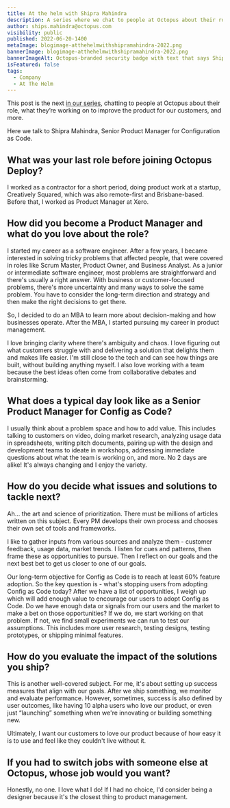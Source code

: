 ```yaml
---
title: At the helm with Shipra Mahindra
description: A series where we chat to people at Octopus about their role, what they’re working on to improve the product, and more. Hear from Shipra Mahindra, Senior Product Manager.
author: ships.mahindra@octopus.com
visibility: public
published: 2022-06-20-1400
metaImage: blogimage-atthehelmwithshipramahindra-2022.png
bannerImage: blogimage-atthehelmwithshipramahindra-2022.png
bannerImageAlt: Octopus-branded security badge with text that says Shipra Mahindra, Senior Product Manager, above the silhouette of a woman wearing glasses.
isFeatured: false
tags: 
  - Company
  - At The Helm
---
```

 
This post is the next [in our series](https://octopus.com/blog/tag/At%20The%20Helm), chatting to people at Octopus about their role, what they’re working on to improve the product for our customers, and more.

Here we talk to Shipra Mahindra, Senior Product Manager for Configuration as Code.

## What was your last role before joining Octopus Deploy?

I worked as a contractor for a short period, doing product work at a startup, Creatively Squared, which was also remote-first and Brisbane-based. Before that, I worked as Product Manager at Xero.     

## How did you become a Product Manager and what do you love about the role?

I started my career as a software engineer. After a few years, I became interested in solving tricky problems that affected people, that were covered in roles like Scrum Master, Product Owner, and Business Analyst. As a junior or intermediate software engineer, most problems are straightforward and there's usually a right answer. With business or customer-focused problems, there's more uncertainty and many ways to solve the same problem. You have to consider the long-term direction and strategy and then make the right decisions to get there. 

So, I decided to do an MBA to learn more about decision-making and how businesses operate. After the MBA, I started pursuing my career in product management. 

I love bringing clarity where there's ambiguity and chaos. I love figuring out what customers struggle with and delivering a solution that delights them and makes life easier. I'm still close to the tech and can see how things are built, without building anything myself. I also love working with a team because the best ideas often come from collaborative debates and brainstorming.

## What does a typical day look like as a Senior Product Manager for Config as Code?

I usually think about a problem space and how to add value. This includes talking to customers on video, doing market research, analyzing usage data in spreadsheets, writing pitch documents, pairing up with the design and development teams to ideate in workshops, addressing immediate questions about what the team is working on, and more. No 2 days are alike! It's always changing and I enjoy the variety.

## How do you decide what issues and solutions to tackle next?

Ah… the art and science of prioritization. There must be millions of articles written on this subject. Every PM develops their own process and chooses their own set of tools and frameworks. 

I like to gather inputs from various sources and analyze them - customer feedback, usage data, market trends. I listen for cues and patterns, then frame these as opportunities to pursue. Then I reflect on our goals and the next best bet to get us closer to one of our goals. 

Our long-term objective for Config as Code is to reach at least 60% feature adoption. So the key question is - what's stopping users from adopting Config as Code today? After we have a list of opportunities, I weigh up which will add enough value to encourage our users to adopt Config as Code. Do we have enough data or signals from our users and the market to make a bet on those opportunities? If we do, we start working on that problem. If not, we find small experiments we can run to test our assumptions. This includes more user research, testing designs, testing prototypes, or shipping minimal features.

## How do you evaluate the impact of the solutions you ship?

This is another well-covered subject. For me, it's about setting up success measures that align with our goals. After we ship something, we monitor and evaluate performance. However, sometimes, success is also defined by user outcomes, like having 10 alpha users who love our product, or even just “launching” something when we're innovating or building something new. 

Ultimately, I want our customers to love our product because of how easy it is to use and feel like they couldn't live without it. 

## If you had to switch jobs with someone else at Octopus, whose job would you want?

Honestly, no one. I love what I do! If I had no choice, I'd consider being a designer because it's the closest thing to product management.
